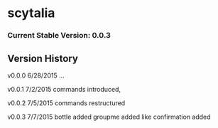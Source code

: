 # scytalia

### Current Stable Version: 0.0.3

## Version History

v0.0.0
6/28/2015
...

v0.0.1
7/2/2015
commands introduced,

v0.0.2
7/5/2015
commands restructured

v0.0.3
7/7/2015
bottle added
groupme added
like confirmation added